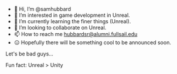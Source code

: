 - 👋 Hi, I’m @samhubbard
- 👀 I’m interested in game development in Unreal.
- 🌱 I’m currently learning the finer things (Unreal).
- 💞️ I’m looking to collaborate on Unreal.
- 📫 How to reach me hubbardsr@alumni.fullsail.edu
- 😑 Hopefully there will be something cool to be announced soon.

Let's be bad guys...

Fun fact: Unreal > Unity

<!---
samhubbard/samhubbard is a ✨ special ✨ repository because its `README.md` (this file) appears on your GitHub profile.
You can click the Preview link to take a look at your changes.
--->
